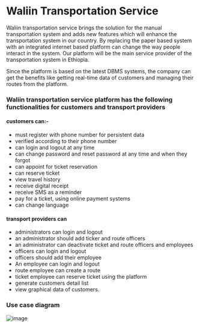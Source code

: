 # Waliin Transportation Service
Waliin transportation service brings the solution for the manual transportation system and adds new features which will enhance the transportation system in our country. By replacing the paper
based system with an integrated internet based platform can change the way people interact in the system. Our platform will be the main service provider of the transportation system in
Ethiopia.

Since the platform is based on the latest DBMS systems, the company can get the benefits like getting real-time data of customers and managing their routes from the platform.
### Waliin transportation service platform has the following functionalities for customers and transport providers
#### customers can:-
  - must register with phone number for persistent data
  - verified according to their phone number
  - can login and logout at any time
  - can change password and reset password at any time and when they forgot
  - can appoint for ticket reservation
  - can reserve ticket
  - view travel history
  - receive digital receipt
  - receive SMS as a reminder
  - pay for a ticket, using online payment systems
  - can change language
  
#### transport providers can
  - administrators can login and logout
  - an administrator should add ticker and route officers
  - an administrator can deactivate ticket and route officers and employees
  - officers can login and logout
  - officers should add their employee
  - An employee can login and logout
  - route employee can create a route
  - ticket employee can reserve ticket using the platform
  - generate customers detail list
  - view graphical data of customers.

### Use case diagram
![image](https://user-images.githubusercontent.com/61843471/175818008-9d42770f-05e9-40b1-995b-1c7e3f81fc4d.png)

